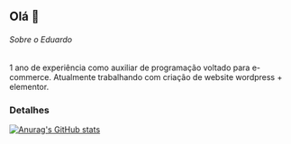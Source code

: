 ## Olá 👋

###### Sobre o Eduardo
1 ano de experiência como auxiliar de programação voltado para e-commerce. Atualmente trabalhando com criação de website wordpress + elementor.

### Detalhes

[![Anurag's GitHub stats](httpsgithub-readme-stats.vercel.appapiusername=MauricioKoop&show_icons=true&theme=dark)](httpsgithub.comanuraghazragithub-readme-stats)
